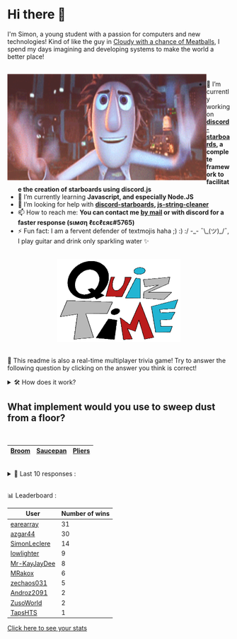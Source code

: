 # Hi there 👋

I'm Simon, a young student with a passion for computers and new technologies!
Kind of like the guy in [Cloudy with a chance of Meatballs](https://www.youtube.com/watch?v=dQw4w9WgXcQ), I spend my days imagining and developing systems to make the world a better place!

<br>

<img width="450" height="240" src="./assets/cloudyWithAChanceOfMeatBalls.gif" align=left>

- 🔭 I’m currently working on **[discord-starboards](https://github.com/SimonLeclere/discord-starboards), a complete framework to facilitate the creation of starboards using discord.js**
- 🌱 I’m currently learning **Javascript, and especially Node.JS**
- 🤔 I’m looking for help with **[discord-starboards](https://github.com/SimonLeclere/discord-starboards), [js-string-cleaner](https://github.com/SimonLeclere/Js-String-Cleaner)**
- 📫 How to reach me: **You can contact me [by mail](mailto:simon-leclere@orange.fr) or with discord for a faster response (sιмση ℓεcℓεяε#5765)**
- ⚡ Fun fact: I am a fervent defender of textmojis haha ;) :) :/ -\_- ¯\\\_(ツ)\_/¯, I play guitar and drink only sparkling water ✨

<br>

<center><img width="280" height="187" src="./assets/quizTime.gif"></center>

<br>

🎲 This readme is also a real-time multiplayer trivia game! Try to answer the following question by clicking on the answer you think is correct!
<details>
  <summary>🛠️ How does it work?</summary>
  Each answer is a link to a pre-filled issue. When you press "Submit new issue", it triggers a Github action workflow that compares your answer with the correct answer, finds a new question and updates the readme.md file. Not bad huh?! This whole process only takes about 20 seconds!
</details>

## What implement would you use to sweep dust from a floor?

<br>

| [Broom](https://github.com/SimonLeclere/SimonLeclere/issues/new?title=quiz%7C3651%7CBroom&body=Just%20click%20'Submit%20new%20issue'.) | [Saucepan](https://github.com/SimonLeclere/SimonLeclere/issues/new?title=quiz%7C3651%7CSaucepan&body=Just%20click%20'Submit%20new%20issue'.) | [Pliers](https://github.com/SimonLeclere/SimonLeclere/issues/new?title=quiz%7C3651%7CPliers&body=Just%20click%20'Submit%20new%20issue'.) |
| - | - | - | 

<br>

<details>
  <summary>📒 Last 10 responses :</summary>

- **shadeoxide** answered **Chicago Bears** to `What is the oldest team in the NFL?` (Wrong answer)
- **shadeoxide** answered **True** to `"Windows NT" is a monolithic kernel.` (Wrong answer)
- **shadeoxide** answered **20 Minutes, 41 Seconds** to `How long was the World Record Speed Run of Valve Software&#039;s "Half-Life" that was done in 2014.` (Good answer)
- **SimonLeclere** answered **Hideki Tojo** to `Who was the Prime Minister of Japan when Japan declared war on the US?` (Good answer)
- **earearray** answered **Portal 2** to `"The Potato Sack" was a collection of indie games released on Steam in 2011 as a promotion for which game?` (Good answer)
- **earearray** answered **Arkham Asylum** to `What was the first video game in the Batman "Arkham" series?` (Good answer)
- **earearray** answered **Electric Cherry** to `What is the perk that was introduced in the "Call Of Duty: Zombies" map, "Mob Of The Dead"?` (Good answer)
- **earearray** answered **Gonzo** to `Which studio animated Afro Samurai?` (Good answer)
- **earearray** answered **P.E.K.K.A's Playhouse** to `In "Clash Royale" what is Arena 4 called?` (Wrong answer)
- **earearray** answered **True** to `Adolf Hitler was a german soldier in World War I.` (Good answer)

</details>

<br>

📊 Leaderboard :

| User | Number of wins |
|-|-|
| [earearray](https://github.com/earearray) | 31 |
| [azgar44](https://github.com/azgar44) | 30 |
| [SimonLeclere](https://github.com/SimonLeclere) | 14 |
| [lowlighter](https://github.com/lowlighter) | 9 |
| [Mr-KayJayDee](https://github.com/Mr-KayJayDee) | 8 |
| [MRakox](https://github.com/MRakox) | 6 |
| [zechaos031](https://github.com/zechaos031) | 5 |
| [Androz2091](https://github.com/Androz2091) | 2 |
| [ZusoWorld](https://github.com/ZusoWorld) | 2 |
| [TapsHTS](https://github.com/TapsHTS) | 1 |

[Click here to see your stats](https://github.com/SimonLeclere/SimonLeclere/issues/new?title=MyStats&body=Just%20click%20%27Submit%20new%20issue%27.)